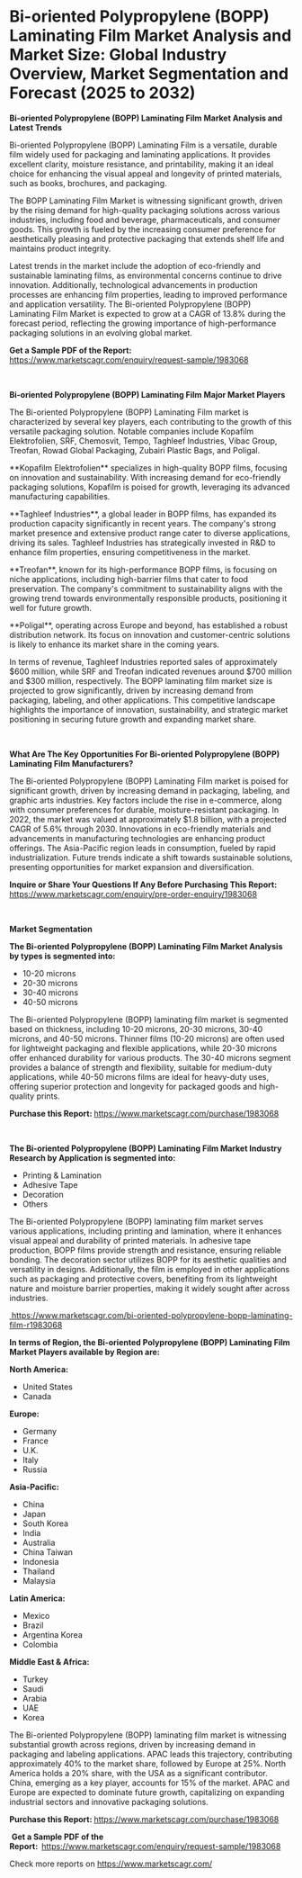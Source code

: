 <p><h1>Bi-oriented Polypropylene (BOPP) Laminating Film Market Analysis and Market Size: Global Industry Overview, Market Segmentation and Forecast (2025 to 2032)</h1></p><p><strong>Bi-oriented Polypropylene (BOPP) Laminating Film Market Analysis and Latest Trends</strong></p>
<p><p>Bi-oriented Polypropylene (BOPP) Laminating Film is a versatile, durable film widely used for packaging and laminating applications. It provides excellent clarity, moisture resistance, and printability, making it an ideal choice for enhancing the visual appeal and longevity of printed materials, such as books, brochures, and packaging.</p><p>The BOPP Laminating Film Market is witnessing significant growth, driven by the rising demand for high-quality packaging solutions across various industries, including food and beverage, pharmaceuticals, and consumer goods. This growth is fueled by the increasing consumer preference for aesthetically pleasing and protective packaging that extends shelf life and maintains product integrity.</p><p>Latest trends in the market include the adoption of eco-friendly and sustainable laminating films, as environmental concerns continue to drive innovation. Additionally, technological advancements in production processes are enhancing film properties, leading to improved performance and application versatility. The Bi-oriented Polypropylene (BOPP) Laminating Film Market is expected to grow at a CAGR of 13.8% during the forecast period, reflecting the growing importance of high-performance packaging solutions in an evolving global market.</p></p>
<p><strong>Get a Sample PDF of the Report:&nbsp;</strong> <a href="https://www.marketscagr.com/enquiry/request-sample/1983068?utm_campaign=3127&utm_medium=2&utm_source=Github&utm_content=ia&utm_term=03042025&utm_id=bi-oriented-polypropylene-bopp-laminating-film">https://www.marketscagr.com/enquiry/request-sample/1983068</a></p>
<p>&nbsp;</p>
<p><strong>Bi-oriented Polypropylene (BOPP) Laminating Film Major Market Players</strong></p>
<p><p>The Bi-oriented Polypropylene (BOPP) Laminating Film market is characterized by several key players, each contributing to the growth of this versatile packaging solution. Notable companies include Kopafilm Elektrofolien, SRF, Chemosvit, Tempo, Taghleef Industries, Vibac Group, Treofan, Rowad Global Packaging, Zubairi Plastic Bags, and Poligal.</p><p>**Kopafilm Elektrofolien** specializes in high-quality BOPP films, focusing on innovation and sustainability. With increasing demand for eco-friendly packaging solutions, Kopafilm is poised for growth, leveraging its advanced manufacturing capabilities.</p><p>**Taghleef Industries**, a global leader in BOPP films, has expanded its production capacity significantly in recent years. The company's strong market presence and extensive product range cater to diverse applications, driving its sales. Taghleef Industries has strategically invested in R&D to enhance film properties, ensuring competitiveness in the market.</p><p>**Treofan**, known for its high-performance BOPP films, is focusing on niche applications, including high-barrier films that cater to food preservation. The company's commitment to sustainability aligns with the growing trend towards environmentally responsible products, positioning it well for future growth.</p><p>**Poligal**, operating across Europe and beyond, has established a robust distribution network. Its focus on innovation and customer-centric solutions is likely to enhance its market share in the coming years.</p><p>In terms of revenue, Taghleef Industries reported sales of approximately $600 million, while SRF and Treofan indicated revenues around $700 million and $300 million, respectively. The BOPP laminating film market size is projected to grow significantly, driven by increasing demand from packaging, labeling, and other applications. This competitive landscape highlights the importance of innovation, sustainability, and strategic market positioning in securing future growth and expanding market share.</p></p>
<p>&nbsp;</p>
<p><strong>What Are The Key Opportunities For Bi-oriented Polypropylene (BOPP) Laminating Film Manufacturers?</strong></p>
<p><p>The Bi-oriented Polypropylene (BOPP) Laminating Film market is poised for significant growth, driven by increasing demand in packaging, labeling, and graphic arts industries. Key factors include the rise in e-commerce, along with consumer preferences for durable, moisture-resistant packaging. In 2022, the market was valued at approximately $1.8 billion, with a projected CAGR of 5.6% through 2030. Innovations in eco-friendly materials and advancements in manufacturing technologies are enhancing product offerings. The Asia-Pacific region leads in consumption, fueled by rapid industrialization. Future trends indicate a shift towards sustainable solutions, presenting opportunities for market expansion and diversification.</p></p>
<p><strong>Inquire or Share Your Questions If Any Before Purchasing This Report:</strong> <a href="https://www.marketscagr.com/enquiry/pre-order-enquiry/1983068?utm_campaign=3127&utm_medium=2&utm_source=Github&utm_content=ia&utm_term=03042025&utm_id=bi-oriented-polypropylene-bopp-laminating-film">https://www.marketscagr.com/enquiry/pre-order-enquiry/1983068</a></p>
<p>&nbsp;</p>
<p><strong>Market Segmentation</strong></p>
<p><strong>The Bi-oriented Polypropylene (BOPP) Laminating Film Market Analysis by types is segmented into:</strong></p>
<p><ul><li>10-20 microns</li><li>20-30 microns</li><li>30-40 microns</li><li>40-50 microns</li></ul></p>
<p><p>The Bi-oriented Polypropylene (BOPP) laminating film market is segmented based on thickness, including 10-20 microns, 20-30 microns, 30-40 microns, and 40-50 microns. Thinner films (10-20 microns) are often used for lightweight packaging and flexible applications, while 20-30 microns offer enhanced durability for various products. The 30-40 microns segment provides a balance of strength and flexibility, suitable for medium-duty applications, while 40-50 microns films are ideal for heavy-duty uses, offering superior protection and longevity for packaged goods and high-quality prints.</p></p>
<p><strong>Purchase this Report:&nbsp;</strong><a href="https://www.marketscagr.com/purchase/1983068?utm_campaign=3127&utm_medium=2&utm_source=Github&utm_content=ia&utm_term=03042025&utm_id=bi-oriented-polypropylene-bopp-laminating-film">https://www.marketscagr.com/purchase/1983068</a></p>
<p>&nbsp;</p>
<p><strong>The Bi-oriented Polypropylene (BOPP) Laminating Film Market Industry Research by Application is segmented into:</strong></p>
<p><ul><li>Printing & Lamination</li><li>Adhesive Tape</li><li>Decoration</li><li>Others</li></ul></p>
<p><p>The Bi-oriented Polypropylene (BOPP) laminating film market serves various applications, including printing and lamination, where it enhances visual appeal and durability of printed materials. In adhesive tape production, BOPP films provide strength and resistance, ensuring reliable bonding. The decoration sector utilizes BOPP for its aesthetic qualities and versatility in designs. Additionally, the film is employed in other applications such as packaging and protective covers, benefiting from its lightweight nature and moisture barrier properties, making it widely sought after across industries.</p></p>
<p><a href="https://www.marketscagr.com/bi-oriented-polypropylene-bopp-laminating-film-r1983068?utm_campaign=3127&utm_medium=2&utm_source=Github&utm_content=ia&utm_term=03042025&utm_id=bi-oriented-polypropylene-bopp-laminating-film">&nbsp;https://www.marketscagr.com/bi-oriented-polypropylene-bopp-laminating-film-r1983068</a></p>
<p><strong>In terms of Region, the Bi-oriented Polypropylene (BOPP) Laminating Film Market Players available by Region are:</strong></p>
<p>
    <p> <strong> North America: </strong>
        <ul>
            <li>United States</li>
            <li>Canada</li>
        </ul>
        </p> 
    <p> <strong> Europe: </strong>
        <ul>
            <li>Germany</li>
            <li>France</li>
            <li>U.K.</li>
            <li>Italy</li>
            <li>Russia</li>
        </ul>
        </p> 
    <p> <strong> Asia-Pacific: </strong>
        <ul>
            <li>China</li>
            <li>Japan</li>
            <li>South Korea</li>
            <li>India</li>
            <li>Australia</li>
            <li>China Taiwan</li>
            <li>Indonesia</li>
            <li>Thailand</li>
            <li>Malaysia</li>
        </ul>
        </p> 
    <p> <strong> Latin America: </strong>
        <ul>
            <li>Mexico</li>
            <li>Brazil</li>
            <li>Argentina Korea</li>
            <li>Colombia</li>
        </ul>
        </p> 
    <p> <strong> Middle East & Africa: </strong>
        <ul>
            <li>Turkey</li>
            <li>Saudi</li>
            <li>Arabia</li>
            <li>UAE</li>
            <li>Korea</li>
        </ul>
    </p>
    </p>
<p><p>The Bi-oriented Polypropylene (BOPP) laminating film market is witnessing substantial growth across regions, driven by increasing demand in packaging and labeling applications. APAC leads this trajectory, contributing approximately 40% to the market share, followed by Europe at 25%. North America holds a 20% share, with the USA as a significant contributor. China, emerging as a key player, accounts for 15% of the market. APAC and Europe are expected to dominate future growth, capitalizing on expanding industrial sectors and innovative packaging solutions.</p></p>
<p><strong>Purchase this Report: </strong><a href="https://www.marketscagr.com/purchase/1983068?utm_campaign=3127&utm_medium=2&utm_source=Github&utm_content=ia&utm_term=03042025&utm_id=bi-oriented-polypropylene-bopp-laminating-film">https://www.marketscagr.com/purchase/1983068</a></p>
<p>&nbsp;<strong>Get a Sample PDF of the Report:&nbsp;&nbsp;</strong><a href="https://www.marketscagr.com/enquiry/request-sample/1983068?utm_campaign=3127&utm_medium=2&utm_source=Github&utm_content=ia&utm_term=03042025&utm_id=bi-oriented-polypropylene-bopp-laminating-film">https://www.marketscagr.com/enquiry/request-sample/1983068</a></p>
<p><strong></strong></p>
<p>Check more reports on <a href="https://www.marketscagr.com/?utm_campaign=3127&utm_medium=2&utm_source=Github&utm_content=ia&utm_term=03042025&utm_id=bi-oriented-polypropylene-bopp-laminating-film">https://www.marketscagr.com/</a></p>